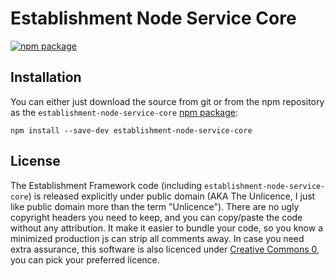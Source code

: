 # Establishment Node Service Core
[![npm package][npm-badge]][npm-url]

## Installation
You can either just download the source from git or from the npm repository as the `establishment-node-service-core` [npm package][npm-url]:
```
npm install --save-dev establishment-node-service-core
```

## License
The Establishment Framework code (including `establishment-node-service-core`) is released explicitly under public domain (AKA The Unlicence, I just like public domain more than the term "Unlicence").
There are no ugly copyright headers you need to keep, and you can copy/paste the code without any attribution.
It make it easier to bundle your code, so you know a minimized production js can strip all comments away.
In case you need extra assurance, this software is also licenced under [Creative Commons 0][license-cc0], you can pick your preferred licence.

[license-cc0]: https://creativecommons.org/publicdomain/zero/1.0/
[npm-badge]: https://img.shields.io/npm/v/establishment-node-service-core.svg?style=flat-square
[npm-url]: https://www.npmjs.org/package/establishment-node-service-core
